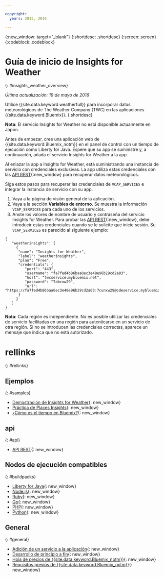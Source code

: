 ```yaml
---

copyright:
  years: 2015, 2016

---
```


{:new_window: target="_blank"}
{:shortdesc: .shortdesc}
{:screen:.screen}
{:codeblock:.codeblock}

# Guía de inicio de Insights for Weather
{: #insights_weather_overview}

*Última actualización: 19 de mayo de 2016*

Utilice {{site.data.keyword.weatherfull}} para incorporar datos
meteorológicos de The Weather Company (TWC) en las aplicaciones
{{site.data.keyword.Bluemix}}.
{:shortdesc}

**Nota:** El servicio Insights for Weather no está disponible actualmente en Japón. 

Antes de empezar, cree una aplicación web de {{site.data.keyword.Bluemix_notm}} en el panel de control con un tiempo de ejecución como Liberty for Java. Espere que su app se suministre y, a continuación, añada el servicio Insights for Weather a la app. 

Al enlazar la app a Insights for Weather, está
suministrando una instancia de servicio con credenciales exclusivas. La app utiliza estas credenciales con las [API REST](https://twcservice.{APPDomain}/rest-api/){:new_window} para recuperar datos meteorológicos. 

Siga estos pasos para recuperar las credenciales de `VCAP_SERVICES` e integrar la instancia de servicio con su app. 

1. Vaya a la página de visión general de la aplicación.
2. Vaya a la sección **Variables de entorno**. Se muestra la información `VCAP_SERVICES` para cada uno de los servicios.
3. Anote los valores de nombre de usuario y contraseña del servicio Insights for Weather.
Para probar las [API REST](https://twcservice.{APPDomain}/rest-api/){:new_window},
debe introducir estas credenciales cuando se le solicite que inicie sesión.
Su `VCAP_SERVICES` es parecido al siguiente ejemplo:

```
{
   "weatherinsights": [
     {
      "name": "Insights for Weather",
      "label": "weatherinsights",
      "plan": "Free",
      "credentials": {
         "port": "443",
         "username": "fa7fed4b86baa0ec3e48e96b29cd2a03",
         "host": "twcservice.mybluemix.net",
         "password": "7abcxw29",
         "url": "https://fa7fed4b86baa0ec3e48e96b29cd2a03:7cunxw29@cdeservice.mybluemix.net"
      }
     }
   ]
}
```

**Nota:** Cada región es independiente. No es posible utilizar las credenciales de servicio facilitadas en una región para autenticarse en un servicio de otra región.
Si no se introducen las credenciales correctas, aparece un mensaje que indica que no está autorizado. 

# rellinks
{: #rellinks}
## Ejemplos
{: #samples}
* [Demostración de Insights for Weather](http://insights-for-weather-demo.mybluemix.net/){: new_window}
* [Práctica de Places Insights](https://github.com/IBM-Bluemix/places-insights-lab){: new_window}
* [¿Cómo es el tiempo en Bluemix?](https://developer.ibm.com/bluemix/2015/12/08/insights-weather-sample-overview){: new_window}

## api
{: #api}
* [API REST](https://twcservice.{APPDomain}/rest-api/){: new_window}

## Nodos de ejecución compatibles
{: #buildpacks}
* [Liberty for Java](https://console.{DomainName}/docs/runtimes/liberty/index.html){: new_window}
* [Node.js](https://console.{DomainName}/docs/runtimes/nodejs/index.html){: new_window}
* [Ruby](https://console.{DomainName}/docs/runtimes/ruby/index.html){: new_window}
* [Go](https://console.{DomainName}/docs/runtimes/go/index.html){: new_window}
* [PHP](https://console.{DomainName}/docs/runtimes/php/index.html){: new_window}
* [Python](https://console.{DomainName}/docs/runtimes/python/index.html){: new_window}

## General
{: #general}
* [Adición de un servicio a la aplicación](../reqnsi.html){: new_window}
* [Desarrollo de principio a fin](https://console.{DomainName}/docs/cfapps/ee.html){: new_window}
* [Hoja de precios de {{site.data.keyword.Bluemix_notm}}](https://console.{DomainName}/pricing/){: new_window}
* [Requisitos previos de {{site.data.keyword.Bluemix_notm}}](https://developer.ibm.com/bluemix/support/#prereqs){: new_window}
